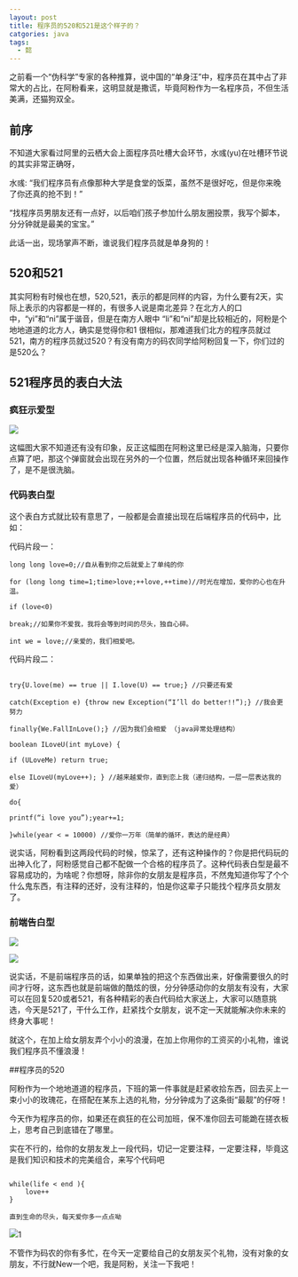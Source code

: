```yaml
---
layout: post
title: 程序员的520和521是这个样子的？
catgories: java
tags:
  - 懿
---
```


之前看一个“伪科学”专家的各种推算，说中国的“单身汪”中，程序员在其中占了非常大的占比，在阿粉看来，这明显就是撒谎，毕竟阿粉作为一名程序员，不但生活美满，还猫狗双全。
<!--more-->

## 前序

不知道大家看过阿里的云栖大会上面程序员吐槽大会环节，水彧(yu)在吐槽环节说的其实非常正确呀，

水彧: “我们程序员有点像那种大学是食堂的饭菜，虽然不是很好吃，但是你来晚了你还真的抢不到！”

“找程序员男朋友还有一点好，以后咱们孩子参加什么朋友圈投票，我写个脚本，分分钟就是最美的宝宝。”

此话一出，现场掌声不断，谁说我们程序员就是单身狗的！

## 520和521

其实阿粉有时候也在想，520,521，表示的都是同样的内容，为什么要有2天，实际上表示的内容都是一样的，有很多人说是南北差异？在北方人的口中，“yi”和“ni”属于谐音，但是在南方人眼中 “li”和“ni”却是比较相近的，阿粉是个地地道道的北方人，确实是觉得你和1 很相似，那难道我们北方的程序员就过521，南方的程序员就过520？有没有南方的码农同学给阿粉回复一下，你们过的是520么？


## 521程序员的表白大法

### 疯狂示爱型

![](http://www.justdojava.com/assets/images/2019/java/image_yi/2020/05-20/1.jpg)

这幅图大家不知道还有没有印象，反正这幅图在阿粉这里已经是深入脑海，只要你点算了吧，那这个弹窗就会出现在另外的一个位置，然后就出现各种循环来回操作了，是不是很洗脑。

### 代码表白型

这个表白方式就比较有意思了，一般都是会直接出现在后端程序员的代码中，比如：

代码片段一：

```
long long love=0;//自从看到你之后就爱上了单纯的你

for (long long time=1;time>love;++love,++time)//时光在增加，爱你的心也在升温。

if (love<0)

break;//如果你不爱我，我将会等到时间的尽头，独自心碎。

int we = love;//亲爱的，我们相爱吧。

```

代码片段二：

```

try{U.love(me) == true || I.love(U) == true;} //只要还有爱

catch(Exception e) {throw new Exception(“I’ll do better!!”);} //我会更努力

finally{We.FallInLove();} //因为我们会相爱 （java异常处理结构）

boolean ILoveU(int myLove) {

if (ULoveMe) return true;

else ILoveU(myLove++); } //越来越爱你，直到恋上我（递归结构，一层一层表达我的爱）

do{

printf(“i love you”);year+=1;

}while(year < = 10000) //爱你一万年（简单的循环，表达的是经典）

```

说实话，阿粉看到这两段代码的时候，惊呆了，还有这种操作的？你是把代码玩的出神入化了，阿粉感觉自己都不配做一个合格的程序员了。这种代码表白型是最不容易成功的，为啥呢？你想呀，除非你的女朋友是程序员，不然鬼知道你写了个个什么鬼东西，有注释的还好，没有注释的，怕是你这辈子只能找个程序员女朋友了。

### 前端告白型

![](http://www.justdojava.com/assets/images/2019/java/image_yi/2020/05-20/2.jpg)

![](http://www.justdojava.com/assets/images/2019/java/image_yi/2020/05-20/3.jpg)

说实话，不是前端程序员的话，如果单独的把这个东西做出来，好像需要很久的时间才行呀，这东西也就是前端做的酷炫的很，分分钟感动你的女朋友有没有，大家可以在回复520或者521，有各种精彩的表白代码给大家送上，大家可以随意挑选，今天是521了，干什么工作，赶紧找个女朋友，说不定一天就能解决你未来的终身大事呢！

就这个，在加上给女朋友弄个小小的浪漫，在加上你用你的工资买的小礼物，谁说我们程序员不懂浪漫！

##程序员的520

阿粉作为一个地地道道的程序员，下班的第一件事就是赶紧收拾东西，回去买上一束小小的玫瑰花，在搭配在某东上选的礼物，分分钟成为了这条街“最靓”的仔呀！

今天作为程序员的你，如果还在疯狂的在公司加班，保不准你回去可能跪在搓衣板上，思考自己到底错在了哪里。

实在不行的，给你的女朋友发上一段代码，切记一定要注释，一定要注释，毕竟这是我们知识和技术的完美组合，来写个代码吧

```

while(life < end ){
    love++
}

直到生命的尽头，每天爱你多一点点呦

```

![](http://www.justdojava.com/assets/images/2019/java/image_yi/2020/05-20/4.jpg)1

不管作为码农的你有多忙，在今天一定要给自己的女朋友买个礼物，没有对象的女朋友，不行就New一个吧，我是阿粉，关注一下我吧！



